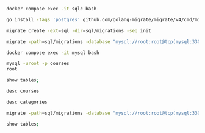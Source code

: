 ```bash
docker compose exec -it sqlc bash
```

```bash
go install -tags 'postgres' github.com/golang-migrate/migrate/v4/cmd/migrate@latest
```

```bash
migrate create -ext=sql -dir=sql/migrations -seq init
```

```bash
migrate -path=sql/migrations -database "mysql://root:root@tcp(mysql:3306)/courses" -verbose up
```

```bash
docker compose exec -it mysql bash
```

```bash
mysql -uroot -p courses
root
```

```bash
show tables;
```

```bash
desc courses
```

```bash
desc categories
```

```bash
migrate -path=sql/migrations -database "mysql://root:root@tcp(mysql:3306)/courses" -verbose down
```

```bash
show tables;
```
